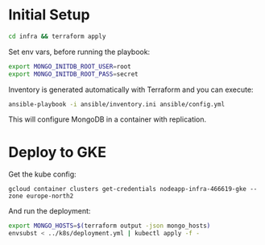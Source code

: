 # Initial Setup

```bash
cd infra && terraform apply
```

Set env vars, before running the playbook:
```bash
export MONGO_INITDB_ROOT_USER=root
export MONGO_INITDB_ROOT_PASS=secret
```

Inventory is generated automatically with Terraform and you can execute:
```bash
ansible-playbook -i ansible/inventory.ini ansible/config.yml
```
This will configure MongoDB in a container with replication.


# Deploy to GKE

Get the kube config:
```
gcloud container clusters get-credentials nodeapp-infra-466619-gke --zone europe-north2
```
And run the deployment:
```bash
export MONGO_HOSTS=$(terraform output -json mongo_hosts)
envsubst < ../k8s/deployment.yml | kubectl apply -f -
```